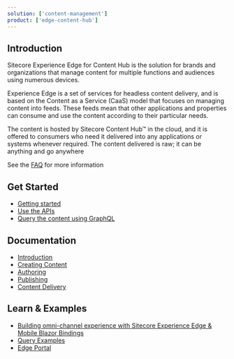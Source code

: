 ```yaml
---
solution: ['content-management']
product: ['edge-content-hub']
---
```


## Introduction
Sitecore Experience Edge for Content Hub is the solution for brands and organizations that manage content for multiple functions and audiences using numerous devices.

Experience Edge is a set of services for headless content delivery, and is based on the Content as a Service (CaaS) model that focuses on managing content into feeds. These feeds mean that other applications and properties can consume and use the content according to their particular needs.

The content is hosted by Sitecore Content Hub™ in the cloud, and it is offered to consumers who need it delivered into any applications or systems whenever required. The content delivered is raw; it can be anything and go anywhere

See the [FAQ](https://www.sitecore.com/company/news-events/press-releases/2020/12/sitecore-advances-saas-platform-with-sitecore-experience-edge/faq) for more information

## Get Started

- [Getting started](https://docs.stylelabs.com/content/4.0.x/user-documentation/experience-edge/content-delivery/quickstart-guide.html)
- [Use the APIs](https://docs.stylelabs.com/content/4.0.x/user-documentation/experience-edge/content-delivery/apis/apis-intro.html)
- [Query the content using GraphQL](https://docs.stylelabs.com/content/4.0.x/user-documentation/experience-edge/content-delivery/graphql/overview.html)

## Documentation

- [Introduction](https://docs.stylelabs.com/content/4.0.x/user-documentation/experience-edge/caas-intro.html)
- [Creating Content](https://docs.stylelabs.com/content/4.0.x/user-documentation/cmp/cmp-intro.html)
- [Authoring](https://docs.stylelabs.com/content/4.0.x/user-documentation/experience-edge/content-authoring.html)
- [Publishing](https://docs.stylelabs.com/content/4.0.x/user-documentation/experience-edge/content-publishing/dp-publishing-intro.html)
- [Content Delivery](https://docs.stylelabs.com/content/4.0.x/user-documentation/experience-edge/content-delivery/content-delivery.html)

## Learn & Examples

- [Building omni-channel experience with Sitecore Experience Edge & Mobile Blazor Bindings ](https://www.youtube.com/watch?v=MxfDqasm0No&pp=sAQA)
- [Query Examples](https://docs.stylelabs.com/content/4.0.x/user-documentation/experience-edge/content-delivery/graphql/graphql-examples.html)
- [Edge Portal](https://github.com/Sitecore/edge-portal/)
